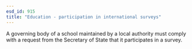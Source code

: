 ```yaml
---
esd_id: 915
title: "Education - participation in international surveys"
---
```


A governing body of a school maintained by a local authority must comply with a request from the Secretary of State that it participates in a survey.

